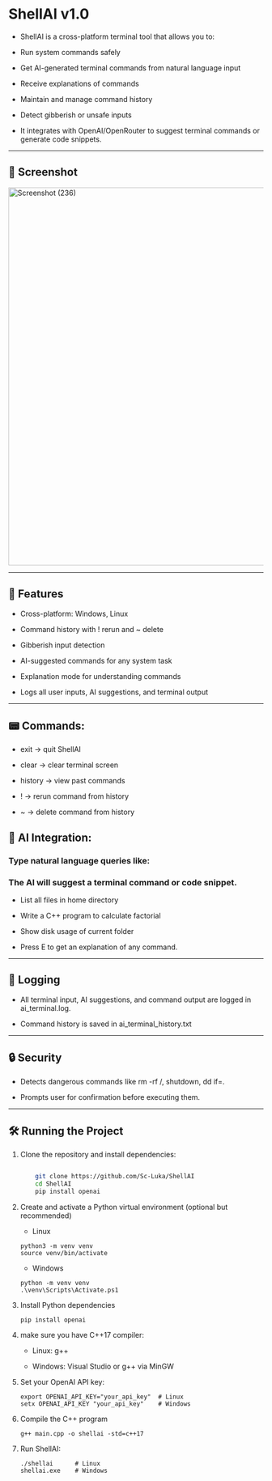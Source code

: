 # ShellAI v1.0

  - ShellAI is a cross-platform terminal tool that allows you to:

  - Run system commands safely

  - Get AI-generated terminal commands from natural language input

  - Receive explanations of commands

  - Maintain and manage command history

  - Detect gibberish or unsafe inputs

  - It integrates with OpenAI/OpenRouter to suggest terminal commands or generate code snippets.
---
## 📸 Screenshot


<img width="1448" height="747" alt="Screenshot (236)" src="https://github.com/user-attachments/assets/e696078a-efef-45db-9040-d5f8cb131e2c" />


---
## 🧠 Features

  - Cross-platform: Windows, Linux

  - Command history with ! rerun and ~ delete

  - Gibberish input detection

  - AI-suggested commands for any system task

  - Explanation mode for understanding commands

  - Logs all user inputs, AI suggestions, and terminal output

---
## 📟 Commands:

  - exit → quit ShellAI

  - clear → clear terminal screen

  - history → view past commands

  - !<number> → rerun command from history

  - ~<number> → delete command from history

## 🧠 AI Integration:

### Type natural language queries like:

### The AI will suggest a terminal command or code snippet.

  - List all files in home directory

  - Write a C++ program to calculate factorial

  - Show disk usage of current folder 

  - Press E to get an explanation of any command.
---
## 🎯 Logging

  - All terminal input, AI suggestions, and command output are logged in ai_terminal.log.

  - Command history is saved in ai_terminal_history.txt

---
## 🔒 Security

  - Detects dangerous commands like rm -rf /, shutdown, dd if=.

  - Prompts user for confirmation before executing them.
---
## 🛠 Running the Project 

1. Clone the repository and install dependencies:

   ```bash

       git clone https://github.com/Sc-Luka/ShellAI
       cd ShellAI
       pip install openai

2. Create and activate a Python virtual environment (optional but recommended)

      - Linux

       python3 -m venv venv
       source venv/bin/activate

      - Windows

       python -m venv venv
       .\venv\Scripts\Activate.ps1

3. Install Python dependencies

       pip install openai

4. make sure you have C++17 compiler:

      - Linux: g++

      - Windows: Visual Studio or g++ via MinGW

5. Set your OpenAI API key:
  
       export OPENAI_API_KEY="your_api_key"  # Linux
       setx OPENAI_API_KEY "your_api_key"    # Windows

6. Compile the C++ program

       g++ main.cpp -o shellai -std=c++17

7. Run ShellAI:

       ./shellai      # Linux
       shellai.exe    # Windows
